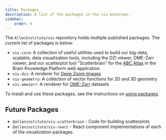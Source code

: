 ```yaml
---
title: Packages
description: A list of the packages in the vis monorepo.
sidebar:
    order: 0
---
```


The `AllenInstitute/vis` repository holds multiple published packages. The current list of packages is below:

-   `vis-core`: A collection of useful utilities used to build our big-data, scalable, data visualization tools, including the DZI viewer, OME-Zarr viewer, and our scatterplot tool "Scatterbrain" for the [ABC Atlas](https://knowledge.brain-map.org/abcatlas) in the Brain Knowledge Platform web application
-   `vis-dzi`: A renderer for [Deep Zoom Images](https://en.wikipedia.org/wiki/Deep_Zoom)
-   `vis-geometry`: A collection of vector functions for 2D and 3D geometry
-   `vis-omezarr`: A renderer for [OME-Zarr](https://ngff.openmicroscopy.org/latest/) datasets

To install and use these packages, see the instructions on [using packages](../using-packages).

## Future Packages

-   `@alleninstitute/vis-scatterbrain` - Code for building scatterplots
-   `@alleninstitute/vis-react` - React component implementations of each of the visualization packages.
